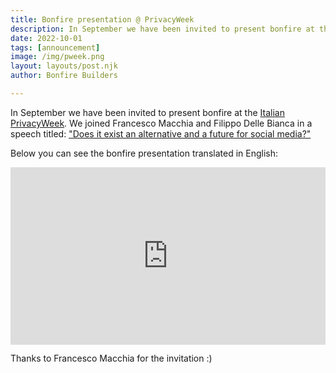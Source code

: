 ```yaml
---
title: Bonfire presentation @ PrivacyWeek
description: In September we have been invited to present bonfire at the italian privacy week conference. This is the bonfire presentation translated in english.
date: 2022-10-01
tags: [announcement]
image: /img/pweek.png
layout: layouts/post.njk
author: Bonfire Builders

---
```


In September we have been invited to present bonfire at the [Italian PrivacyWeek](https://privacyweek.it/). We joined Francesco Macchia and Filippo Delle Bianca in a speech titled: ["Does it exist an alternative and a future for social media?"](https://privacyweek.it/event/ce-spazio-per-un-nuovo-social-network/)

Below you can see the bonfire presentation translated in English:

<div style="position: relative; padding-bottom: 56.25%; height: 0;"><iframe src="https://www.loom.com/embed/ccc0425af2934d0ea1d05a7796b2d86b" frameborder="0" webkitallowfullscreen mozallowfullscreen allowfullscreen style="position: absolute; top: 0; left: 0; width: 100%; height: 100%;"></iframe></div>

Thanks to Francesco Macchia for the invitation :)

